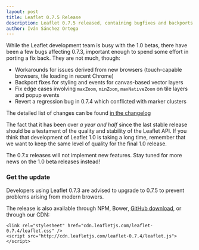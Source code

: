 ```yaml
---
layout: post
title: Leaflet 0.7.5 Release
description: Leaflet 0.7.5 released, containing bugfixes and backports.
author: Iván Sánchez Ortega
---
```


While the Leaflet development team is busy with the 1.0 betas, there have been a few bugs affecting 0.7.3, important enough to spend some effort in porting a fix back. They are not much, though:

- Workarounds for issues derived from new browsers (touch-capable browsers, tile loading in recent Chrome)
- Backport fixes for styling and events for canvas-based vector layers
- Fix edge cases involving `maxZoom`, `minZoom`, `maxNativeZoom` on tile layers and popup events
- Revert a regression bug in 0.7.4 which conflicted with marker clusters

The detailed list of changes can be found [in the changelog](https://github.com/Leaflet/Leaflet/blob/master/CHANGELOG.md#074-sep-01-2015)

The fact that it has been over *a year and half* since the last stable release should be a testament of the quality and stability of the Leaflet API. If you think that development of Leaflet 1.0 is taking a long time, remember that we want to keep the same level of quality for the final 1.0 release.

The 0.7.x releases will not implement new features. Stay tuned for more news on the 1.0 beta releases instead!


### Get the update

Developers using Leaflet 0.7.3 are advised to upgrade to 0.7.5 to prevent problems arising from modern browers.

The release is also available through NPM, Bower, [GitHub download](https://github.com/Leaflet/Leaflet/archive/v0.7.4.zip), or through our CDN:

    <link rel="stylesheet" href="cdn.leafletjs.com/leaflet-0.7.4/leaflet.css" />
    <script src="http://cdn.leafletjs.com/leaflet-0.7.4/leaflet.js"></script>

